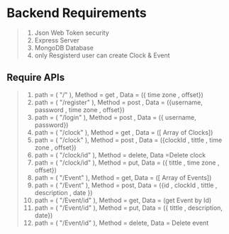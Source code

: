 # Backend Requirements

> 1. Json Web Token security
> 2. Express Server
> 3. MongoDB Database
> 4. only Resgisterd user can create Clock & Event

## Require APIs

> 1.  path = ( "/" ), Method = get , Data = ({ time zone , offset})
> 2.  path = ( "/register" ), Method = post , Data = ({username, password , time zone , offset})
> 3.  path = ( "/login" ), Method = post , Data = ({ username, password})
> 4.  path = ( "/clock" ), Method = get , Data = ([ Array of Clocks])
> 5.  path = ( "/clock" ), Method = post , Data = ({clockId , tittle , time zone , offset})
> 6.  path = ( "/clock/id" ), Method = delete, Data =Delete clock
> 7.  path = ( "/clock/id" ), Method = put, Data = ({ tittle , time zone , offset})
> 8.  path = ( "/Event" ), Method = get, Data = ([ Array of Events])
> 9.  path = ( "/Event" ), Method = post, Data = ({id , clockId , tittle , description , date })
> 10. path = ( "/Event/id" ), Method = get, Data = (get Event by Id)
> 11. path = ( "/Event/id" ), Method = put, Data = ({ tittle , description, date})
> 12. path = ( "/Event/id" ), Method = delete, Data = Delete event
